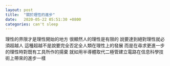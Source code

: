 ```yaml
---
layout: post
title:  "關於理性的進步"
date:   2020-05-22 05:51:30 +0800
categories: can't sleep
---
```

理性的界限才是理性開始的地方
很顯然人的理性是有限的
說要達到絕對理性就必須超越人
這種超越不是說要完全否定全人類在理性上的發展
而是在尋求更進一步的理性時對既有工具所作的揚棄
就如用半導體取代二極管建立電路在信息科學技術上帶來的進步一樣
